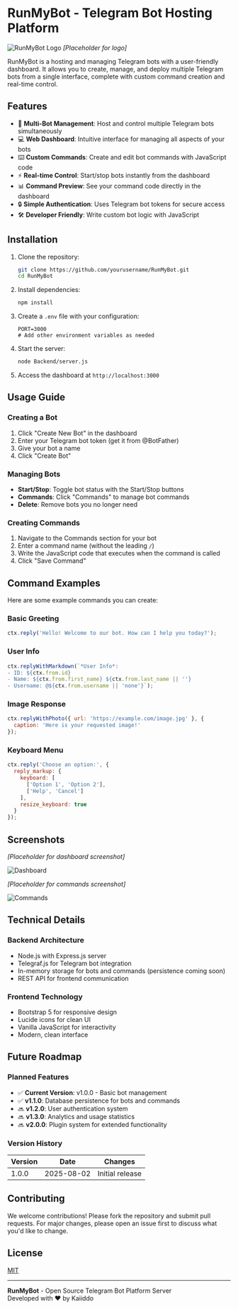 # RunMyBot - Telegram Bot Hosting Platform

![RunMyBot Logo]((https://ar-hosting.pages.dev/1756080489191.png)) *[Placeholder for logo]*

RunMyBot is a hosting and managing Telegram bots with a user-friendly dashboard. It allows you to create, manage, and deploy multiple Telegram bots from a single interface, complete with custom command creation and real-time control.

## Features

- 🚀 **Multi-Bot Management**: Host and control multiple Telegram bots simultaneously
- 💻 **Web Dashboard**: Intuitive interface for managing all aspects of your bots
- ⌨️ **Custom Commands**: Create and edit bot commands with JavaScript code
- ⚡ **Real-time Control**: Start/stop bots instantly from the dashboard
- 📊 **Command Preview**: See your command code directly in the dashboard
- 🔒 **Simple Authentication**: Uses Telegram bot tokens for secure access
- 🛠️ **Developer Friendly**: Write custom bot logic with JavaScript

## Installation

1. Clone the repository:
   ```bash
   git clone https://github.com/yourusername/RunMyBot.git
   cd RunMyBot
   ```

2. Install dependencies:
   ```bash
   npm install
   ```

3. Create a `.env` file with your configuration:
   ```env
   PORT=3000
   # Add other environment variables as needed
   ```

4. Start the server:
   ```bash
   node Backend/server.js
   ```

5. Access the dashboard at `http://localhost:3000`

## Usage Guide

### Creating a Bot
1. Click "Create New Bot" in the dashboard
2. Enter your Telegram bot token (get it from @BotFather)
3. Give your bot a name
4. Click "Create Bot"

### Managing Bots
- **Start/Stop**: Toggle bot status with the Start/Stop buttons
- **Commands**: Click "Commands" to manage bot commands
- **Delete**: Remove bots you no longer need

### Creating Commands
1. Navigate to the Commands section for your bot
2. Enter a command name (without the leading `/`)
3. Write the JavaScript code that executes when the command is called
4. Click "Save Command"

## Command Examples

Here are some example commands you can create:

### Basic Greeting
```javascript
ctx.reply('Hello! Welcome to our bot. How can I help you today?');
```

### User Info
```javascript
ctx.replyWithMarkdown(`*User Info*:
- ID: ${ctx.from.id}
- Name: ${ctx.from.first_name} ${ctx.from.last_name || ''}
- Username: @${ctx.from.username || 'none'}`);
```

### Image Response
```javascript
ctx.replyWithPhoto({ url: 'https://example.com/image.jpg' }, {
  caption: 'Here is your requested image!'
});
```

### Keyboard Menu
```javascript
ctx.reply('Choose an option:', {
  reply_markup: {
    keyboard: [
      ['Option 1', 'Option 2'],
      ['Help', 'Cancel']
    ],
    resize_keyboard: true
  }
});
```

## Screenshots

*[Placeholder for dashboard screenshot]*

![Dashboard](https://via.placeholder.com/800x500?text=RunMyBot+Dashboard)

*[Placeholder for commands screenshot]*

![Commands](https://via.placeholder.com/800x500?text=Commands+Management)

## Technical Details

### Backend Architecture
- Node.js with Express.js server
- Telegraf.js for Telegram bot integration
- In-memory storage for bots and commands (persistence coming soon)
- REST API for frontend communication

### Frontend Technology
- Bootstrap 5 for responsive design
- Lucide icons for clean UI
- Vanilla JavaScript for interactivity
- Modern, clean interface

## Future Roadmap

### Planned Features
- ✅ **Current Version**: v1.0.0 - Basic bot management
- ✅ **v1.1.0**: Database persistence for bots and commands
- 🔜 **v1.2.0**: User authentication system
- 🔜 **v1.3.0**: Analytics and usage statistics
- 🔜 **v2.0.0**: Plugin system for extended functionality

### Version History
| Version | Date       | Changes                     |
|---------|------------|-----------------------------|
| 1.0.0   | 2025-08-02 | Initial release             |

## Contributing

We welcome contributions! Please fork the repository and submit pull requests. For major changes, please open an issue first to discuss what you'd like to change.

## License

[MIT](https://choosealicense.com/licenses/mit/)

---

**RunMyBot** - Open Source Telegram Bot Platform Server  
Developed with ❤️ by Kaiiddo
